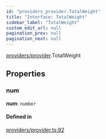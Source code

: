 ```yaml
---
id: "providers_provider.TotalWeight"
title: "Interface: TotalWeight"
sidebar_label: "TotalWeight"
custom_edit_url: null
pagination_prev: null
pagination_next: null
---
```


[providers/provider](../modules/providers_provider.md).TotalWeight

## Properties

### num

 **num**: `number`

#### Defined in

[providers/provider.ts:92](https://github.com/maxhr/near--near-api-js/blob/87bf3c7e/packages/near-api-js/src/providers/provider.ts#L92)
